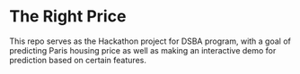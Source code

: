 # The Right Price
This repo serves as the Hackathon project for DSBA program, with a goal of predicting Paris housing price as well as making an interactive demo for prediction based on certain features.
